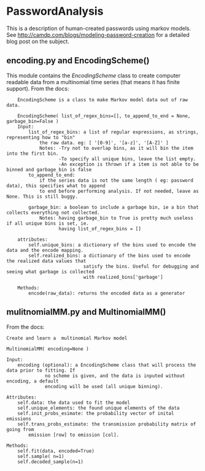 PasswordAnalysis
================

This is a description of human-created passwords using markov models. See http://camdp.com/blogs/modeling-password-creation for a detailed blog post on the subject.

encoding.py and EncodingScheme()
--------------------------------
This module contains the *EncodingScheme* class to create computer readable data from a multinomial time series (that means it has finite support). From the 
docs:

        EncodingScheme is a class to make Markov model data out of raw data.
        
        EncodingScheme( list_of_regex_bins=[], to_append_to_end = None, garbage_bin=False )
        Input:
            list_of_regex_bins: a list of regular expressions, as strings, representing how to "bin"
                the raw data. eg: [ '[0-9]', '[a-z]', '[A-Z]' ]
                Notes: -Try not to overlap bins, as it will bin the item into the first bin.
                       -To specify all unique bins, leave the list empty.
                       -An exception is thrown if a item is not able to be binned and garbage_bin is false
            to_append_to_end:
                if the series data is not the same length ( eg: password data), this specifies what to append
                to end before performing analysis. If not needed, leave as None. This is still buggy.
                
            garbage_bin: a boolean to include a garbage bin, ie a bin that collects everything not collected.
                Notes: having garbage_bin to True is pretty much useless if all unique bins is set, ie. 
                       having list_of_regex_bins = []
                       
        attributes:
            self.unique_bins: a dictionary of the bins used to encode the data and the encode mapping.
            self.realized_bins: a dictionary of the bins used to encode the realized data values that
                                satisfy the bins. Useful for debugging and seeing what garbage is collected
                                with realized_bins['garbage']
         
        Methods:
            encode(raw_data): returns the encoded data as a generator

mulitnomialMM.py and MultinomialMM()
------------------------------------
From the docs:

    Create and learn a  multinomial Markov model 
    
    MultinomialMM( encoding=None )
    
    Input:
        encoding (optional): a EncodingScheme class that will process the data prior to fitting. If
                  no scheme is given, and the data is inputed without encoding, a default 
                  encoding will be used (all unique binning).
    
    Attributes:
        self.data: the data used to fit the model
        self.unique_elements: the found unique elements of the data
        self.init_probs_esimate: the probability vector of inital emissions
        self.trans_probs_estimate: the transmission probability matrix of going from 
            emission [row] to emission [col].
    
    Methods:
        self.fit(data, encoded=True)
        self.sample( n=1)
        self.decoded_sample(n=1)
